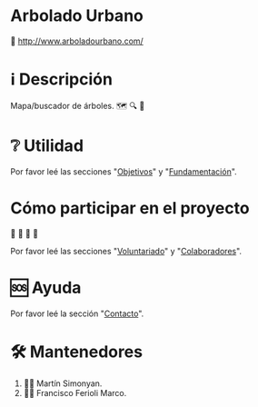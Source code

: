 # Arbolado Urbano

🔗 http://www.arboladourbano.com/

# ℹ️ Descripción

Mapa/buscador de árboles. 🗺️ 🔍 🌲

# ❔ Utilidad

Por favor leé las secciones "[Objetivos](https://github.com/suberek/arboles/wiki/Espa%C3%B1ol#objetivos)" y "[Fundamentación](https://github.com/suberek/arboles/wiki/Espa%C3%B1ol#objetivos)".

# Cómo participar en el proyecto

🙋‍ 🙋‍ 🙋‍ 🙋‍

Por favor leé las secciones "[Voluntariado](https://github.com/arboladourbano/arboles/wiki/Espa%C3%B1ol#voluntariado)" y "[Colaboradores](https://github.com/arboladourbano/arboles/wiki/Espa%C3%B1ol#colaboradores)".

# 🆘 Ayuda

Por favor leé la sección "[Contacto](https://github.com/arboladourbano/arboles/wiki/Espa%C3%B1ol#contacto)".

# 🛠️ Mantenedores

1. 👨‍💻 Martín Simonyan.
2. 👨‍💻 Francisco Ferioli Marco.
